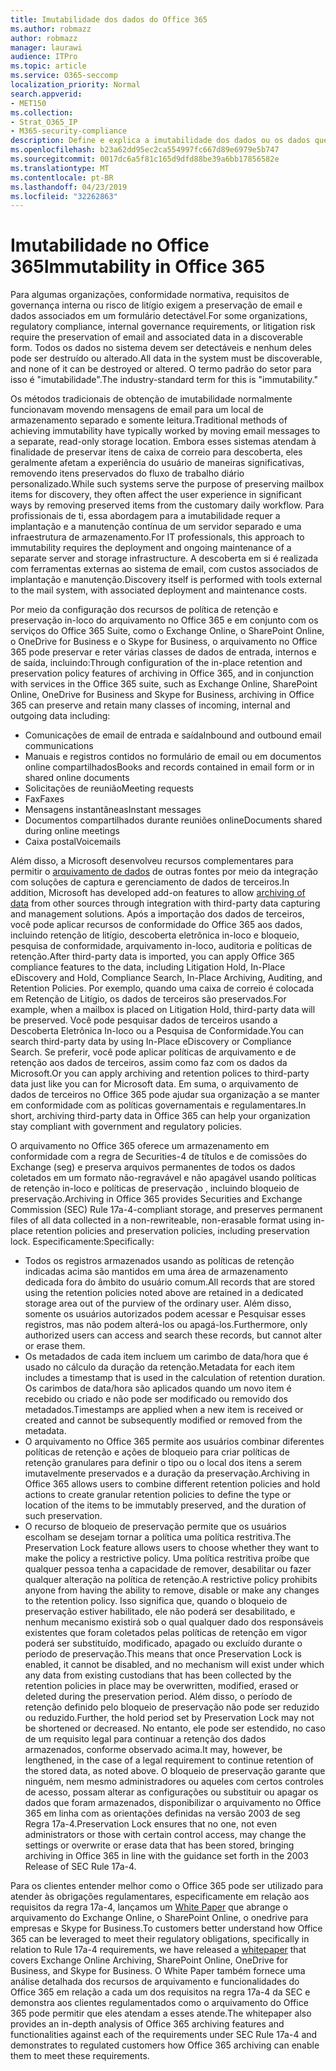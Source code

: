 ```yaml
---
title: Imutabilidade dos dados do Office 365
ms.author: robmazz
author: robmazz
manager: laurawi
audience: ITPro
ms.topic: article
ms.service: O365-seccomp
localization_priority: Normal
search.appverid:
- MET150
ms.collection:
- Strat_O365_IP
- M365-security-compliance
description: Define e explica a imutabilidade dos dados ou os dados que devem ser detectáveis e não podem ser destruídos ou alterados.
ms.openlocfilehash: b23a62dd95ec2ca554997fc667d89e6979e5b747
ms.sourcegitcommit: 0017dc6a5f81c165d9dfd88be39a6bb17856582e
ms.translationtype: MT
ms.contentlocale: pt-BR
ms.lasthandoff: 04/23/2019
ms.locfileid: "32262863"
---
```

# <a name="immutability-in-office-365"></a><span data-ttu-id="c80c3-103">Imutabilidade no Office 365</span><span class="sxs-lookup"><span data-stu-id="c80c3-103">Immutability in Office 365</span></span>
<span data-ttu-id="c80c3-104">Para algumas organizações, conformidade normativa, requisitos de governança interna ou risco de litígio exigem a preservação de email e dados associados em um formulário detectável.</span><span class="sxs-lookup"><span data-stu-id="c80c3-104">For some organizations, regulatory compliance, internal governance requirements, or litigation risk require the preservation of email and associated data in a discoverable form.</span></span> <span data-ttu-id="c80c3-105">Todos os dados no sistema devem ser detectáveis e nenhum deles pode ser destruído ou alterado.</span><span class="sxs-lookup"><span data-stu-id="c80c3-105">All data in the system must be discoverable, and none of it can be destroyed or altered.</span></span> <span data-ttu-id="c80c3-106">O termo padrão do setor para isso é "imutabilidade".</span><span class="sxs-lookup"><span data-stu-id="c80c3-106">The industry-standard term for this is "immutability."</span></span> 

<span data-ttu-id="c80c3-107">Os métodos tradicionais de obtenção de imutabilidade normalmente funcionavam movendo mensagens de email para um local de armazenamento separado e somente leitura.</span><span class="sxs-lookup"><span data-stu-id="c80c3-107">Traditional methods of achieving immutability have typically worked by moving email messages to a separate, read-only storage location.</span></span> <span data-ttu-id="c80c3-108">Embora esses sistemas atendam à finalidade de preservar itens de caixa de correio para descoberta, eles geralmente afetam a experiência do usuário de maneiras significativas, removendo itens preservados do fluxo de trabalho diário personalizado.</span><span class="sxs-lookup"><span data-stu-id="c80c3-108">While such systems serve the purpose of preserving mailbox items for discovery, they often affect the user experience in significant ways by removing preserved items from the customary daily workflow.</span></span> <span data-ttu-id="c80c3-109">Para profissionais de ti, essa abordagem para a imutabilidade requer a implantação e a manutenção contínua de um servidor separado e uma infraestrutura de armazenamento.</span><span class="sxs-lookup"><span data-stu-id="c80c3-109">For IT professionals, this approach to immutability requires the deployment and ongoing maintenance of a separate server and storage infrastructure.</span></span> <span data-ttu-id="c80c3-110">A descoberta em si é realizada com ferramentas externas ao sistema de email, com custos associados de implantação e manutenção.</span><span class="sxs-lookup"><span data-stu-id="c80c3-110">Discovery itself is performed with tools external to the mail system, with associated deployment and maintenance costs.</span></span>

<span data-ttu-id="c80c3-111">Por meio da configuração dos recursos de política de retenção e preservação in-loco do arquivamento no Office 365 e em conjunto com os serviços do Office 365 Suite, como o Exchange Online, o SharePoint Online, o OneDrive for Business e o Skype for Business, o arquivamento no Office 365 pode preservar e reter várias classes de dados de entrada, internos e de saída, incluindo:</span><span class="sxs-lookup"><span data-stu-id="c80c3-111">Through configuration of the in-place retention and preservation policy features of archiving in Office 365, and in conjunction with services in the Office 365 suite, such as Exchange Online, SharePoint Online, OneDrive for Business and Skype for Business, archiving in Office 365 can preserve and retain many classes of incoming, internal and outgoing data including:</span></span>
- <span data-ttu-id="c80c3-112">Comunicações de email de entrada e saída</span><span class="sxs-lookup"><span data-stu-id="c80c3-112">Inbound and outbound email communications</span></span>
- <span data-ttu-id="c80c3-113">Manuais e registros contidos no formulário de email ou em documentos online compartilhados</span><span class="sxs-lookup"><span data-stu-id="c80c3-113">Books and records contained in email form or in shared online documents</span></span>
- <span data-ttu-id="c80c3-114">Solicitações de reunião</span><span class="sxs-lookup"><span data-stu-id="c80c3-114">Meeting requests</span></span>
- <span data-ttu-id="c80c3-115">Fax</span><span class="sxs-lookup"><span data-stu-id="c80c3-115">Faxes</span></span>
- <span data-ttu-id="c80c3-116">Mensagens instantâneas</span><span class="sxs-lookup"><span data-stu-id="c80c3-116">Instant messages</span></span>
- <span data-ttu-id="c80c3-117">Documentos compartilhados durante reuniões online</span><span class="sxs-lookup"><span data-stu-id="c80c3-117">Documents shared during online meetings</span></span>
- <span data-ttu-id="c80c3-118">Caixa postal</span><span class="sxs-lookup"><span data-stu-id="c80c3-118">Voicemails</span></span>

<span data-ttu-id="c80c3-119">Além disso, a Microsoft desenvolveu recursos complementares para permitir o [arquivamento de dados](https://support.office.com/article/Archiving-third-party-data-in-Office-365-0ce338d5-3666-4a18-86ab-c6910ff408cc) de outras fontes por meio da integração com soluções de captura e gerenciamento de dados de terceiros.</span><span class="sxs-lookup"><span data-stu-id="c80c3-119">In addition, Microsoft has developed add-on features to allow [archiving of data](https://support.office.com/article/Archiving-third-party-data-in-Office-365-0ce338d5-3666-4a18-86ab-c6910ff408cc) from other sources through integration with third-party data capturing and management solutions.</span></span> <span data-ttu-id="c80c3-120">Após a importação dos dados de terceiros, você pode aplicar recursos de conformidade do Office 365 aos dados, incluindo retenção de litígio, descoberta eletrônica in-loco e bloqueio, pesquisa de conformidade, arquivamento in-loco, auditoria e políticas de retenção.</span><span class="sxs-lookup"><span data-stu-id="c80c3-120">After third-party data is imported, you can apply Office 365 compliance features to the data, including Litigation Hold, In-Place eDiscovery and Hold, Compliance Search, In-Place Archiving, Auditing, and Retention Policies.</span></span> <span data-ttu-id="c80c3-121">Por exemplo, quando uma caixa de correio é colocada em Retenção de Litígio, os dados de terceiros são preservados.</span><span class="sxs-lookup"><span data-stu-id="c80c3-121">For example, when a mailbox is placed on Litigation Hold, third-party data will be preserved.</span></span> <span data-ttu-id="c80c3-122">Você pode pesquisar dados de terceiros usando a Descoberta Eletrônica In-loco ou a Pesquisa de Conformidade.</span><span class="sxs-lookup"><span data-stu-id="c80c3-122">You can search third-party data by using In-Place eDiscovery or Compliance Search.</span></span> <span data-ttu-id="c80c3-123">Se preferir, você pode aplicar políticas de arquivamento e de retenção aos dados de terceiros, assim como faz com os dados da Microsoft.</span><span class="sxs-lookup"><span data-stu-id="c80c3-123">Or you can apply archiving and retention polices to third-party data just like you can for Microsoft data.</span></span> <span data-ttu-id="c80c3-124">Em suma, o arquivamento de dados de terceiros no Office 365 pode ajudar sua organização a se manter em conformidade com as políticas governamentais e regulamentares.</span><span class="sxs-lookup"><span data-stu-id="c80c3-124">In short, archiving third-party data in Office 365 can help your organization stay compliant with government and regulatory policies.</span></span>

<span data-ttu-id="c80c3-125">O arquivamento no Office 365 oferece um armazenamento em conformidade com a regra de Securities-4 de títulos e de comissões do Exchange (seg) e preserva arquivos permanentes de todos os dados coletados em um formato não-regravável e não apagável usando políticas de retenção in-loco e políticas de preservação , incluindo bloqueio de preservação.</span><span class="sxs-lookup"><span data-stu-id="c80c3-125">Archiving in Office 365 provides Securities and Exchange Commission (SEC) Rule 17a-4-compliant storage, and preserves permanent files of all data collected in a non-rewriteable, non-erasable format using in-place retention policies and preservation policies, including preservation lock.</span></span> <span data-ttu-id="c80c3-126">Especificamente:</span><span class="sxs-lookup"><span data-stu-id="c80c3-126">Specifically:</span></span>
- <span data-ttu-id="c80c3-127">Todos os registros armazenados usando as políticas de retenção indicadas acima são mantidos em uma área de armazenamento dedicada fora do âmbito do usuário comum.</span><span class="sxs-lookup"><span data-stu-id="c80c3-127">All records that are stored using the retention policies noted above are retained in a dedicated storage area out of the purview of the ordinary user.</span></span> <span data-ttu-id="c80c3-128">Além disso, somente os usuários autorizados podem acessar e Pesquisar esses registros, mas não podem alterá-los ou apagá-los.</span><span class="sxs-lookup"><span data-stu-id="c80c3-128">Furthermore, only authorized users can access and search these records, but cannot alter or erase them.</span></span>
- <span data-ttu-id="c80c3-129">Os metadados de cada item incluem um carimbo de data/hora que é usado no cálculo da duração da retenção.</span><span class="sxs-lookup"><span data-stu-id="c80c3-129">Metadata for each item includes a timestamp that is used in the calculation of retention duration.</span></span> <span data-ttu-id="c80c3-130">Os carimbos de data/hora são aplicados quando um novo item é recebido ou criado e não pode ser modificado ou removido dos metadados.</span><span class="sxs-lookup"><span data-stu-id="c80c3-130">Timestamps are applied when a new item is received or created and cannot be subsequently modified or removed from the metadata.</span></span>
- <span data-ttu-id="c80c3-131">O arquivamento no Office 365 permite aos usuários combinar diferentes políticas de retenção e ações de bloqueio para criar políticas de retenção granulares para definir o tipo ou o local dos itens a serem imutavelmente preservados e a duração da preservação.</span><span class="sxs-lookup"><span data-stu-id="c80c3-131">Archiving in Office 365 allows users to combine different retention policies and hold actions to create granular retention policies to define the type or location of the items to be immutably preserved, and the duration of such preservation.</span></span>
- <span data-ttu-id="c80c3-132">O recurso de bloqueio de preservação permite que os usuários escolham se desejam tornar a política uma política restritiva.</span><span class="sxs-lookup"><span data-stu-id="c80c3-132">The Preservation Lock feature allows users to choose whether they want to make the policy a restrictive policy.</span></span> <span data-ttu-id="c80c3-133">Uma política restritiva proíbe que qualquer pessoa tenha a capacidade de remover, desabilitar ou fazer qualquer alteração na política de retenção.</span><span class="sxs-lookup"><span data-stu-id="c80c3-133">A restrictive policy prohibits anyone from having the ability to remove, disable or make any changes to the retention policy.</span></span> <span data-ttu-id="c80c3-134">Isso significa que, quando o bloqueio de preservação estiver habilitado, ele não poderá ser desabilitado, e nenhum mecanismo existirá sob o qual qualquer dado dos responsáveis existentes que foram coletados pelas políticas de retenção em vigor poderá ser substituído, modificado, apagado ou excluído durante o período de preservação.</span><span class="sxs-lookup"><span data-stu-id="c80c3-134">This means that once Preservation Lock is enabled, it cannot be disabled, and no mechanism will exist under which any data from existing custodians that has been collected by the retention policies in place may be overwritten, modified, erased or deleted during the preservation period.</span></span> <span data-ttu-id="c80c3-135">Além disso, o período de retenção definido pelo bloqueio de preservação não pode ser reduzido ou reduzido.</span><span class="sxs-lookup"><span data-stu-id="c80c3-135">Further, the hold period set by Preservation Lock may not be shortened or decreased.</span></span> <span data-ttu-id="c80c3-136">No entanto, ele pode ser estendido, no caso de um requisito legal para continuar a retenção dos dados armazenados, conforme observado acima.</span><span class="sxs-lookup"><span data-stu-id="c80c3-136">It may, however, be lengthened, in the case of a legal requirement to continue retention of the stored data, as noted above.</span></span> <span data-ttu-id="c80c3-137">O bloqueio de preservação garante que ninguém, nem mesmo administradores ou aqueles com certos controles de acesso, possam alterar as configurações ou substituir ou apagar os dados que foram armazenados, disponibilizar o arquivamento no Office 365 em linha com as orientações definidas na versão 2003 de seg Regra 17a-4.</span><span class="sxs-lookup"><span data-stu-id="c80c3-137">Preservation Lock ensures that no one, not even administrators or those with certain control access, may change the settings or overwrite or erase data that has been stored, bringing archiving in Office 365 in line with the guidance set forth in the 2003 Release of SEC Rule 17a-4.</span></span>

<span data-ttu-id="c80c3-138">Para os clientes entender melhor como o Office 365 pode ser utilizado para atender às obrigações regulamentares, especificamente em relação aos requisitos da regra 17a-4, lançamos um [White Paper](https://go.microsoft.com/fwlink/?linkid=830440) que abrange o arquivamento do Exchange Online, o SharePoint Online, o onedrive para empresas e Skype for Business.</span><span class="sxs-lookup"><span data-stu-id="c80c3-138">To customers better understand how Office 365 can be leveraged to meet their regulatory obligations, specifically in relation to Rule 17a-4 requirements, we have released a [whitepaper](https://go.microsoft.com/fwlink/?linkid=830440) that covers Exchange Online Archiving, SharePoint Online, OneDrive for Business, and Skype for Business.</span></span> <span data-ttu-id="c80c3-139">O White Paper também fornece uma análise detalhada dos recursos de arquivamento e funcionalidades do Office 365 em relação a cada um dos requisitos na regra 17a-4 da SEC e demonstra aos clientes regulamentados como o arquivamento do Office 365 pode permitir que eles atendam a esses atende.</span><span class="sxs-lookup"><span data-stu-id="c80c3-139">The whitepaper also provides an in-depth analysis of Office 365 archiving features and functionalities against each of the requirements under SEC Rule 17a-4 and demonstrates to regulated customers how Office 365 archiving can enable them to meet these requirements.</span></span>